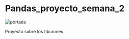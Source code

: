 # Pandas_proyecto_semana_2
![portada](https://www.google.com/url?sa=i&url=https%3A%2F%2Fjaws.fandom.com%2Fwiki%2FJaws&psig=AOvVaw3SycwRr0qXkszvzLH6geIu&ust=1697874129802000&source=images&cd=vfe&opi=89978449&ved=0CBEQjRxqFwoTCPCG45WQhIIDFQAAAAAdAAAAABAD)

Proyecto sobre los tiburones

